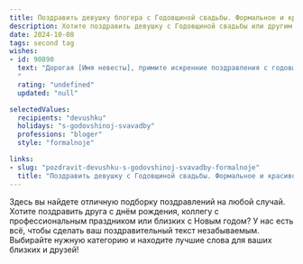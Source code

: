 ```yaml
---
title: Поздравить девушку блогера с Годовщиной свадьбы. Формальное и красивое
description: Хотите поздравить девушку с Годовщиной свадьбы или другим праздником? Наш ИИ создаст незабываемое поздравление, а вы обязательно выделитесь среди других.  
date: 2024-10-08
tags: second tag
wishes:
- id: 90890
  text: "Дорогая [Имя невесты], примите искренние поздравления с годовщиной свадьбы! Желаю Вам с [Имя жениха]  многих лет счастья, любви и взаимопонимания. Пусть ваш творческий союз, подобно успешному блогерскому проекту,  продолжает радовать новыми яркими моментами и достижениями.  Пусть каждый день вашей совместной жизни будет наполнен вдохновением, теплом и радостью. Счастья вам и благополучия!
  "
  rating: "undefined"
  updated: "null"

selectedValues:
  recipients: "devushku"
  holidays: "s-godovshinoj-svavadby"
  professions: "bloger"
  style: "formalnoje"

links:
- slug: "pozdravit-devushku-s-godovshinoj-svavadby-formalnoje"
  title: "Поздравить девушку с Годовщиной свадьбы. Формальное и красивое"
---
```


Здесь вы найдете отличную подборку поздравлений на любой случай. 
Хотите поздравить друга с днём рождения, коллегу с профессиональным праздником или близких с Новым годом? У нас есть всё, чтобы сделать ваш поздравительный текст незабываемым. Выбирайте нужную категорию и находите лучшие слова для ваших близких и друзей!
